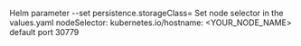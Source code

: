 Helm parameter
--set persistence.storageClass=<storage-class-name>
Set node selector in the values.yaml
nodeSelector: kubernetes.io/hostname: \<YOUR_NODE_NAME>
default port 30779
